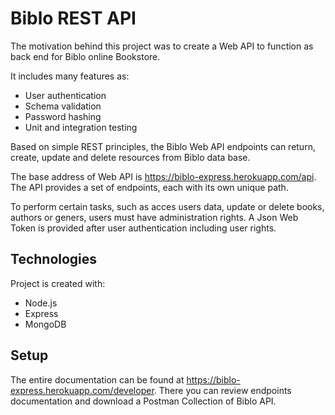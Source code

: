 # Biblo REST API

The motivation behind this project was to create a Web API to function as back end for Biblo online Bookstore.

It includes many features as:

- User authentication
- Schema validation
- Password hashing
- Unit and integration testing

Based on simple REST principles, the Biblo Web API endpoints can return, create, update and delete resources from Biblo data base.

The base address of Web API is https://biblo-express.herokuapp.com/api. The API provides a set of endpoints, each with its own unique path.

To perform certain tasks, such as acces users data, update or delete books, authors or geners, users must have administration rights. A Json Web Token is provided after user authentication including user rights.

## Technologies

Project is created with:

- Node.js
- Express
- MongoDB

## Setup

The entire documentation can be found at https://biblo-express.herokuapp.com/developer. There you can review endpoints documentation and download a Postman Collection of Biblo API.
